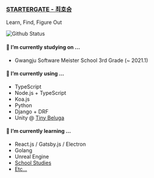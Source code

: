 ### [STARTERGATE - 최호승](https://startergate.dev)

Learn, Find, Figure Out

![Github Status](https://github-readme-stats.vercel.app/api?username=startergate&show_icons=true&count_private=true&theme=tokyonight)
<!--
- 🔭 I’m currently working on ...
- 🌱 I’m currently learning ...
- 👯 I’m looking to collaborate on ...
- 🤔 I’m looking for help with ...
- 💬 Ask me about ...
- 📫 How to reach me: ...
-->

#### 🏫 I’m currently studying on ...
* Gwangju Software Meister School 3rd Grade (~ 2021.1)

#### 🔭 I’m currently using ...
* TypeScript
* Node.js + TypeScript
* Koa.js
* Python
* Django + DRF
* Unity @ [Tiny Beluga](https://github.com/tiny-beluga)

#### 🌱 I’m currently learning ...
* React.js / Gatsby.js / Electron
* Golang
* Unreal Engine
* [School Studies](https://github.com/startergate-learns-stuff)
* [Etc...](https://github.com/startergate-weekly)
